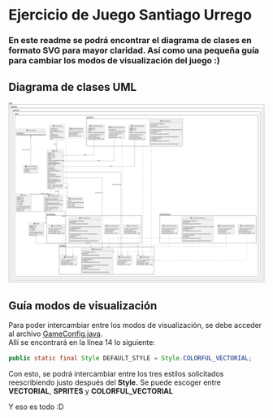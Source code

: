 # Ejercicio de Juego Santiago Urrego

### En este readme se podrá encontrar el diagrama de clases en formato SVG para mayor claridad. Así como una pequeña guía para cambiar los modos de visualización del juego :)

## Diagrama de clases UML

![Diagrama Juego](/UML/game-class-diagram.svg)

## Guía modos de visualización

Para poder intercambiar entre los modos de visualización, se debe acceder al archivo [GameConfig.java](src/main/java/com/balitechy/spacewar/main/GameConfig.java).  
Allí se encontrará en la línea 14 lo siguiente:

```java
public static final Style DEFAULT_STYLE = Style.COLORFUL_VECTORIAL;

```
Con esto, se podrá intercambiar entre los tres estilos solicitados reescribiendo justo después del **Style.** Se puede escoger entre **VECTORIAL**, **SPRITES** y **COLORFUL_VECTORIAL**

Y eso es todo :D